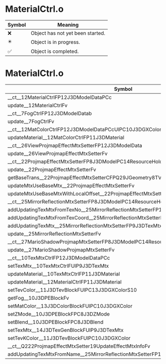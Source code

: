 # MaterialCtrl.o
| Symbol | Meaning 
| ------------- | ------------- 
| :x: | Object has not yet been started. 
| :eight_pointed_black_star: | Object is in progress. 
| :white_check_mark: | Object is completed. 


# MaterialCtrl.o
| Symbol | Decompiled? |
| ------------- | ------------- |
| __ct__12MaterialCtrlFP12J3DModelDataPCc | :white_check_mark: |
| update__12MaterialCtrlFv | :white_check_mark: |
| __ct__7FogCtrlFP12J3DModelDatab | :x: |
| update__7FogCtrlFv | :x: |
| __ct__12MatColorCtrlFP12J3DModelDataPCcUlPC10J3DGXColor | :x: |
| updateMaterial__12MatColorCtrlFP11J3DMaterial | :x: |
| __ct__26ViewProjmapEffectMtxSetterFP12J3DModelData | :x: |
| update__26ViewProjmapEffectMtxSetterFv | :x: |
| __ct__22ProjmapEffectMtxSetterFP8J3DModelPC14ResourceHolder | :x: |
| update__22ProjmapEffectMtxSetterFv | :x: |
| getBaseTrans__22ProjmapEffectMtxSetterCFPQ29JGeometry8TVec3&lt;f&gt; | :x: |
| updateMtxUseBaseMtx__22ProjmapEffectMtxSetterFv | :x: |
| updateMtxUseBaseMtxWithLocalOffset__22ProjmapEffectMtxSetterFRCQ29JGeometry8TVec3&lt;f&gt; | :x: |
| __ct__25MirrorReflectionMtxSetterFP8J3DModelPC14ResourceHolder | :x: |
| addUpdatingTexMtxFromTexNo__25MirrorReflectionMtxSetterFP12J3DModelDataUs | :x: |
| addUpdatingTexMtxFromTexCoord__25MirrorReflectionMtxSetterFP11J3DMaterial | :x: |
| addUpdatingTexMtx__25MirrorReflectionMtxSetterFP9J3DTexMtx | :x: |
| update__25MirrorReflectionMtxSetterFv | :x: |
| __ct__27MarioShadowProjmapMtxSetterFP8J3DModelPC14ResourceHolder | :x: |
| update__27MarioShadowProjmapMtxSetterFv | :x: |
| __ct__10TexMtxCtrlFP12J3DModelDataPCc | :x: |
| setTexMtx__10TexMtxCtrlFUlP9J3DTexMtx | :x: |
| updateMaterial__10TexMtxCtrlFP11J3DMaterial | :x: |
| updateMaterial__12MaterialCtrlFP11J3DMaterial | :x: |
| setTevColor__11J3DTevBlockFUlPC13J3DGXColorS10 | :x: |
| getFog__10J3DPEBlockFv | :x: |
| setMatColor__13J3DColorBlockFUlPC10J3DGXColor | :x: |
| setZMode__10J3DPEBlockFPC8J3DZMode | :x: |
| setBlend__10J3DPEBlockFPC8J3DBlend | :x: |
| setTexMtx__14J3DTexGenBlockFUlP9J3DTexMtx | :x: |
| setTevKColor__11J3DTevBlockFUlPC10J3DGXColor | :x: |
| __ct__Q222ProjmapEffectMtxSetter19UpdateEffectMtxInfoFv | :x: |
| addUpdatingTexMtxFromName__25MirrorReflectionMtxSetterFP12J3DModelData | :x: |
